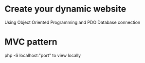 # Create your dynamic website 

Using Object Oriented Programming and PDO Database connection
# MVC pattern 

php -S localhost:"port" to view locally